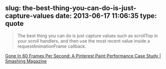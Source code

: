 slug: the-best-thing-you-can-do-is-just-capture-values
date: 2013-06-17 11:06:35
type: quote
---

> The best thing you can do is just capture values such as scrollTop in your scroll handlers, and then use the most recent value inside a requestAnimationFrame callback.

[Gone In 60 Frames Per Second: A Pinterest Paint Performance Case Study | Smashing Magazine](http://www.smashingmagazine.com/2013/06/10/pinterest-paint-performance-case-study/)

